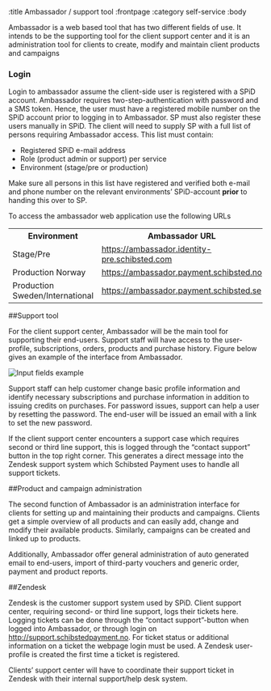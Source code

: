 :title Ambassador / support tool
:frontpage
:category self-service
:body

Ambassador is a web based tool that has two different fields of use. It intends to be the supporting tool for the client support center and it is an administration tool for clients to create, modify and maintain client products and campaigns

### Login

Login to ambassador assume the client-side user is registered with a SPiD account. Ambassador requires two-step-authentication with password and a SMS token. Hence, the user must have a registered mobile number on the SPiD account prior to logging in to Ambassador. SP must also register these users manually in SPiD. The client will need to supply SP with a full list of persons requiring Ambassador access. This list must contain:

* Registered SPiD e-mail address
* Role (product admin or support) per service
* Environment (stage/pre or production)

Make sure all persons in this list have registered and verified both e-mail and phone number on the relevant environments’ SPiD-account **prior** to handing this over to SP.

To access the ambassador web application use the following URLs

<table class="sectioned mbl" width="100%">
  <tr>
    <th>Environment</th>
    <th>Ambassador URL</th>
  </tr>
  <tr>
    <td>Stage/Pre</td>
    <td><a href="https://ambassador.identity-pre.schibsted.com">https://ambassador.identity-pre.schibsted.com</a></td>
  </tr>
  <tr>
    <td>Production Norway</td>
    <td><a href="https://ambassador.payment.schibsted.no">https://ambassador.payment.schibsted.no</a></td>
  </tr>
  <tr>
    <td>Production Sweden/International</td>
    <td><a href="https://ambassador.payment.schibsted.se">https://ambassador.payment.schibsted.se</a></td>
  </tr>
</table>

##Support tool

For the client support center, Ambassador will be the main tool for supporting their end-users. Support staff will have access to the user-profile, subscriptions, orders, products and purchase history. Figure below gives an example of the interface from Ambassador.

![Input fields example](/images/support/ambassador.png)

Support staff can help customer change basic profile information and identify necessary subscriptions and purchase information in addition to issuing credits on purchases.  For password issues, support can help a user by resetting the password. The end-user will be issued an email with a link to set the new password.

If the client support center encounters a support case which requires second or third line support, this is logged through the “contact support” button in the top right corner. This generates a direct message into the Zendesk support system which Schibsted Payment uses to handle all support tickets.

##Product and campaign administration

The second function of Ambassador is an administration interface for clients for setting up and maintaining their products and campaigns. Clients get a simple overview of all products and can easily add, change and modify their available products. Similarly, campaigns can be created and linked up to products.

Additionally, Ambassador offer general administration of auto generated email to end-users, import of third-party vouchers and generic order, payment and product reports.

##Zendesk

Zendesk is the customer support system used by SPiD. Client support center, requiring second- or third line support, logs their tickets here. Logging tickets can be done through the “contact support”-button when logged into Ambassador, or through login on http://support.schibstedpayment.no.  For ticket status or additional information on a ticket the webpage login must be used. A Zendesk user-profile is created the first time a ticket is registered.

Clients’ support center will have to coordinate their support ticket in Zendesk with their internal support/help desk system.